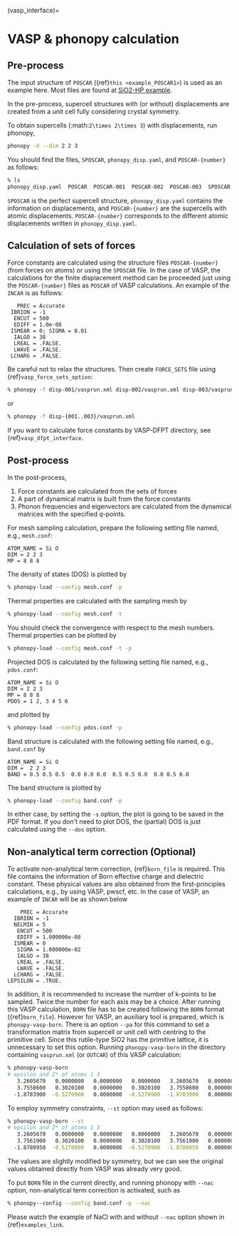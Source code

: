 (vasp_interface)=
# VASP & phonopy calculation

## Pre-process

The input structure of `POSCAR` ({ref}`this <example_POSCAR1>`) is used as an
example here. Most files are found at [SiO2-HP
example](https://github.com/phonopy/phonopy/tree/master/example/SiO2-HP/).

In the pre-process, supercell structures with (or without)
displacements are created from a unit cell fully considering crystal
symmetry.

To obtain supercells (:math:`2\times 2\times 3`) with displacements,
run phonopy,

```bash
phonopy -d --dim 2 2 3
```

You should find the files, `SPOSCAR`, `phonopy_disp.yaml`, and
`POSCAR-{number}` as follows:

```bash
% ls
phonopy_disp.yaml  POSCAR  POSCAR-001  POSCAR-002  POSCAR-003  SPOSCAR
```

`SPOSCAR` is the perfect supercell structure, `phonopy_disp.yaml`
contains the information on displacements, and `POSCAR-{number}` are
the supercells with atomic displacements. `POSCAR-{number}`
corresponds to the different atomic displacements written in
`phonopy_disp.yaml`.

## Calculation of sets of forces

Force constants are calculated using the structure files
`POSCAR-{number}` (from forces on atoms) or using the `SPOSCAR`
file. In the case of VASP, the calculations for the finite
displacement method can be proceeded just using the
`POSCAR-{number}` files as `POSCAR` of VASP calculations. An
example of the `INCAR` is as follows:

```
   PREC = Accurate
 IBRION = -1
  ENCUT = 500
  EDIFF = 1.0e-08
 ISMEAR = 0; SIGMA = 0.01
  IALGO = 38
  LREAL = .FALSE.
  LWAVE = .FALSE.
 LCHARG = .FALSE.
```

Be careful not to relax the structures. Then create `FORCE_SETS`
file using {ref}`vasp_force_sets_option`:

```bash
% phonopy -f disp-001/vasprun.xml disp-002/vasprun.xml disp-003/vasprun.xml
```

or

```bash
% phonopy -f disp-{001..003}/vasprun.xml
```

If you want to calculate force constants by VASP-DFPT directory, see
{ref}`vasp_dfpt_interface`.

## Post-process

In the post-process,

1. Force constants are calculated from the sets of forces
2. A part of dynamical matrix is built from the force constants
3. Phonon frequencies and eigenvectors are calculated from the
   dynamical matrices with the specified *q*-points.

For mesh sampling calculation, prepare the following setting file
named, e.g., `mesh.conf`:

```
ATOM_NAME = Si O
DIM = 2 2 3
MP = 8 8 8
```

The density of states (DOS) is plotted by

```bash
% phonopy-load --config mesh.conf -p
```

Thermal properties are calculated with the sampling mesh by
```bash
% phonopy-load --config mesh.conf -t
```

You should check the convergence with respect to the mesh numbers.
Thermal properties can be plotted by

```bash
% phonopy-load --config mesh.conf -t -p
```

Projected DOS is calculated by the following setting file named, e.g.,
`pdos.conf`:
```
ATOM_NAME = Si O
DIM = 2 2 3
MP = 8 8 8
PDOS = 1 2, 3 4 5 6
```

and plotted by
```bash
% phonopy-load --config pdos.conf -p
```

Band structure is calculated with the following setting file named,
e.g., `band.conf` by

```
ATOM_NAME = Si O
DIM =  2 2 3
BAND = 0.5 0.5 0.5  0.0 0.0 0.0  0.5 0.5 0.0  0.0 0.5 0.0
```

The band structure is plotted by

```bash
% phonopy-load --config band.conf -p
```

In either case, by setting the `-s` option, the plot is going to be
saved in the PDF format. If you don't need to plot DOS, the (partial)
DOS is just calculated using the `--dos` option.

## Non-analytical term correction (Optional)

To activate non-analytical term correction, {ref}`born_file` is
required. This file contains the information of Born effective charge
and dielectric constant. These physical values are also obtained from
the first-principles calculations, e.g., by using VASP, pwscf, etc. In
the case of VASP, an example of `INCAR` will be as shown below

```
    PREC = Accurate
  IBRION = -1
  NELMIN = 5
   ENCUT = 500
   EDIFF = 1.000000e-08
  ISMEAR = 0
   SIGMA = 1.000000e-02
   IALGO = 38
   LREAL = .FALSE.
   LWAVE = .FALSE.
  LCHARG = .FALSE.
LEPSILON = .TRUE.
```

In addition, it is recommended to increase the number of k-points to
be sampled. Twice the number for each axis may be a choice. After
running this VASP calculation, `BORN` file has to be created
following the `BORN` format ({ref}`born_file`). However for VASP, an
auxiliary tool is prepared, which is `phonopy-vasp-born`. There is
an option `--pa` for this command to set a transformation matrix
from supercell or unit cell with centring to the primitive cell. Since
this rutile-type SiO2 has the primitive lattice, it is unnecessary to
set this option. Running `phonopy-vasp-born` in the directory
containing `vasprun.xml` (or `OUTCAR`) of this VASP calculation:

```bash
% phonopy-vasp-born
# epsilon and Z* of atoms 1 3
   3.2605670   0.0000000   0.0000000   0.0000000   3.2605670   0.0000000   0.0000000   0.0000000   3.4421330
   3.7558600   0.3020100   0.0000000   0.3020100   3.7558600   0.0000000   0.0000000   0.0000000   3.9965200
  -1.8783900  -0.5270900   0.0000000  -0.5270900  -1.8783900   0.0000000   0.0000100   0.0000100  -1.9987900
```

To employ symmetry constraints, `--st` option may used as follows:

```bash
% phonopy-vasp-born --st
# epsilon and Z* of atoms 1 3
   3.2605670   0.0000000   0.0000000   0.0000000   3.2605670   0.0000000   0.0000000   0.0000000   3.4421330
   3.7561900   0.3020100   0.0000000   0.3020100   3.7561900   0.0000000   0.0000000   0.0000000   3.9968733
  -1.8780950  -0.5270900   0.0000000  -0.5270900  -1.8780950   0.0000000   0.0000000   0.0000000  -1.9984367
```

The values are slightly modified by symmetry, but we can see the
original values obtained directly from VASP was already very good.

To put `BORN` file in the current directly, and running phonopy with
`--nac` option, non-analytical term correction is activated, such as

```bash
% phonopy--config --config band.conf -p --nac
```

Please watch the example of NaCl with and without `--nac` option shown in
{ref}`examples_link`.
